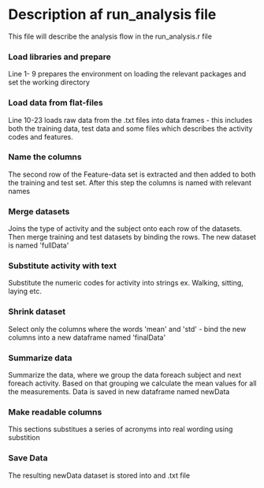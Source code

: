 # Description af run_analysis file
This file will describe the analysis flow in the run_analysis.r file

### Load libraries and prepare
Line 1- 9 prepares the environment on loading the relevant packages and set the working directory

### Load data from flat-files
Line 10-23 loads raw data from the .txt files into data frames - this includes both the training data, test data and some files which describes the activity codes and features.

### Name the columns
The second row of the Feature-data set is extracted and then added to both the training and test set. After this step the columns is named with relevant names

### Merge datasets
Joins the type of activity and the subject onto each row of the datasets. Then merge training and test datasets by binding the rows. The new dataset is named 'fullData'

### Substitute activity with text
Substitute the numeric codes for activity into strings ex. Walking, sitting, laying etc.

### Shrink dataset
Select only the columns where the words 'mean' and 'std' - bind the new columns into a new dataframe named 'finalData'

### Summarize data
Summarize the data, where we group the data foreach subject and next foreach activity. Based on that grouping we calculate the mean values for all the measurements. Data is saved in new dataframe named newData

### Make readable columns
This sections substitues a series of acronyms into real wording using substition

### Save Data
The resulting newData dataset is stored into and .txt file
